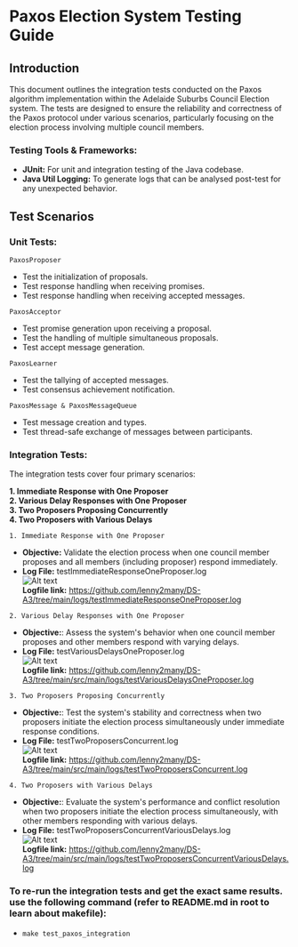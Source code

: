 # Paxos Election System Testing Guide
## Introduction
This document outlines the integration tests conducted on the Paxos algorithm implementation within the Adelaide Suburbs Council Election system. The tests are designed to ensure the reliability and correctness of the Paxos protocol under various scenarios, particularly focusing on the election process involving multiple council members.

### Testing Tools & Frameworks:
- **JUnit:** For unit and integration testing of the Java codebase.
- **Java Util Logging:** To generate logs that can be analysed post-test for any unexpected behavior.

## Test Scenarios
### Unit Tests:
`PaxosProposer`<br>
- Test the initialization of proposals.
- Test response handling when receiving promises.
- Test response handling when receiving accepted messages.

`PaxosAcceptor`<br>
- Test promise generation upon receiving a proposal.
- Test the handling of multiple simultaneous proposals.
- Test accept message generation.

`PaxosLearner`<br>
- Test the tallying of accepted messages.
- Test consensus achievement notification.

`PaxosMessage & PaxosMessageQueue`<br>
- Test message creation and types.
- Test thread-safe exchange of messages between participants.

### Integration Tests:
The integration tests cover four primary scenarios:

**1. Immediate Response with One Proposer**<br>
**2. Various Delay Responses with One Proposer**<br>
**3. Two Proposers Proposing Concurrently**<br>
**4. Two Proposers with Various Delays**<br>

`1. Immediate Response with One Proposer`<br>
- **Objective:** Validate the election process when one council member proposes and all members (including proposer) respond immediately.
- **Log File:** testImmediateResponseOneProposer.log<br>
![Alt text](image.png)<br>
**Logfile link:** https://github.com/lenny2many/DS-A3/tree/main/logs/testImmediateResponseOneProposer.log

`2. Various Delay Responses with One Proposer`<br>
- **Objective:**: Assess the system's behavior when one council member proposes and other members respond with varying delays.
- **Log File:** testVariousDelaysOneProposer.log<br>
![Alt text](image-3.png)<br>
**Logfile link:** https://github.com/lenny2many/DS-A3/tree/main/src/main/logs/testVariousDelaysOneProposer.log

`3. Two Proposers Proposing Concurrently`<br>
- **Objective:**: Test the system's stability and correctness when two proposers initiate the election process simultaneously under immediate response conditions.
- **Log File:** testTwoProposersConcurrent.log<br>
![Alt text](image-1.png)<br>
**Logfile link:** https://github.com/lenny2many/DS-A3/tree/main/src/main/logs/testTwoProposersConcurrent.log

`4. Two Proposers with Various Delays`<br>
- **Objective:**: Evaluate the system's performance and conflict resolution when two proposers initiate the election process simultaneously, with other members responding with various delays.
- **Log File:** testTwoProposersConcurrentVariousDelays.log<br>
![Alt text](image-2.png)<br>
**Logfile link:** https://github.com/lenny2many/DS-A3/tree/main/src/main/logs/testTwoProposersConcurrentVariousDelays.log

### To re-run the integration tests and get the exact same results. use the following command (refer to README.md in root to learn about makefile):<br>
- `make test_paxos_integration`
